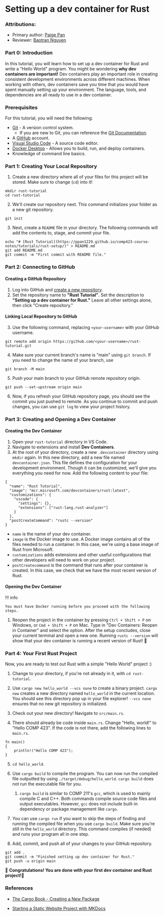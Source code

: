 # Setting up a dev container for Rust

### Attributions:

* Primary author: [Paige Pan](https://github.com/ppan1229)
* Reviewer: [Baotran Nguyen](https://github.com/bnln7)

### Part 0: Introduction

In this tutorial, you will learn how to set up a dev container for Rust and write a "Hello World" program.
You might be wondering **why dev containers are important!**
Dev containers play an important role in creating consistent development environments across different machines.
When working with others, dev containers save you time that you would have spent manually setting up your environment.
The language, tools, and dependencies are all ready to use in a dev container.

### Prerequisites

For this tutorial, you will need the following:

+ [Git](https://git-scm.com/book/en/v2/Getting-Started-Installing-Git) - A version control system.
    + If you are new to Git, you can reference the [Git Documentation](https://git-scm.com/docs).
+ A [GitHub](https://github.com) account.
+ [Visual Studio Code](https://code.visualstudio.com/Download) - A source code editor.
+ [Docker Desktop](https://www.docker.com/products/docker-desktop/) - Allows you to build, run, and deploy containers.
+ Knowledge of command line basics. 

### Part 1: Creating Your Local Repository

1. Create a new directory where all of your files for this project will be stored. Make sure to change (`cd`) into it!
``` title="terminal"
mkdir rust-tutorial
cd rust-tutorial
```

2. We'll create our repository next. This command initializes your folder as a new git repository.
``` title="terminal"
git init
```

3. Next, create a `README` file in your directory.
The following commands will add the contents to, stage, and commit your file.
``` title="terminal"
echo "# [Rust Tutorial](https://ppan1229.github.io/comp423-course-notes/tutorials/rust-setup/)" > README.md
git add README.md
git commit -m "First commit with README file."
```

### Part 2: Connecting to GitHub

#### Creating a GitHub Repository

1. Log into GitHub and [create a new repository](https://github.com/new).
2. Set the repository name to **"Rust Tutorial"**. Set the description to **"Setting up a dev container for Rust."** Leave all other settings alone, then click "Create repository."

#### Linking Local Repository to GitHub

3. Use the following command, replacing `<your-username>` with your GitHub username.
``` title="terminal"
git remote add origin https://github.com/<your-username>/rust-tutorial.git
```
4. Make sure your current branch's name is "main" using `git branch`. If you need to change the name of your branch, use
``` title="terminal"
git branch -M main
```
5. Push your main branch to your GitHub remote repository origin.
``` title="terminal"
git push --set-upstream origin main 
```
6. Now, if you refresh your GitHub repository page, you should see the commit you just pushed to remote. As you continue to commit and push changes, you can use `git log` to view your project history.

### Part 3: Creating and Opening a Dev Container

#### Creating the Dev Container

1. Open your `rust-tutorial` directory in VS Code.
2. Navigate to extensions and install **Dev Containers**. 
3. At the root of your directory, create a new `.devcontainer` directory using `mkdir` again. In this new directory, add a new file named `devcontainer.json`. This file defines the configuration for your development environment. Though it can be customized, we'll give you everything you need for now. Add the following content to your file:
``` title="devcontainer.json"
{
  "name": "Rust Tutorial",
  "image": "mcr.microsoft.com/devcontainers/rust:latest",
  "customizations": {
    "vscode": {
      "settings": {},
      "extensions": ["rust-lang.rust-analyzer"]
    }
  },
  "postCreateCommand": "rustc --version"
}
```
+ `name` is the name of your dev container.
+ `image` is the Docker image to use. A Docker image contains all of the files needed to run a container. In this case, we're using a base image of Rust from Microsoft.
+ `customizations` adds extensions and other useful configurations that other developers will need to work on your project.
+ `postCreatecommand` is the command that runs after your container is created. In this case, we check that we have the most recent version of Rust.

#### Opening the Dev Container

!!! info

    You must have Docker running before you proceed with the following steps.

1. Reopen the project in the container by pressing `Ctrl + Shift + P` on Windows, or `Cmd + Shift + P` on Mac. Type in "Dev Containers: Reopen in Container" and select the option. After the setup concludes, close your current terminal and open a new one. Running `rustc --version` will show that your dev container is running a recent version of Rust! 🎉

### Part 4: Your First Rust Project

Now, you are ready to test out Rust with a simple "Hello World" project :)

1. Change to your directory, if you're not already in it, with `cd rust-tutorial`.

2. Use `cargo new hello_world --vcs none` to create a binary project. `cargo new` creates a new directory named `hello_world` in the current location. You should see this directory pop up in your file explorer! `--vcs none` ensures that no new git repository is initialized.

3. Check out your new directory! Navigate to `src/main.rs`.

4. There should already be code inside `main.rs`. Change "Hello, world!" to "Hello COMP 423". If the code is not there, add the following lines to `main.rs`.
``` title="main.rs"
fn main() 
{
    println!("Hello COMP 423");
}
```

5. `cd hello_world`. 

6. Use `cargo build` to compile the program. You can now run the compiled file outputted by using `./target/debug/hello_world`. `cargo build` does not run the executable file for you.
    1. `cargo build` is similar to COMP 211's `gcc`, which is used to mainly compile C and C++. Both commands compile source code files and output executables. However, `gcc` does not include built-in dependency or package management like `cargo`.

7. You can use `cargo run` if you want to skip the steps of finding and running the compiled file when you use `cargo build`. Make sure you're still in the `hello_world` directory. This command compiles (if needed) and runs your program all in one step. 

8. Add, commit, and push all of your changes to your GitHub repository.
``` title="terminal"
git add .
git commit -m "Finished setting up dev container for Rust."
git push -u origin main
```

🎉 **Congratulations! You are done with your first dev container and Rust project!**🎉

### References

+ [The Cargo Book - Creating a New Package](https://doc.rust-lang.org/cargo/guide/creating-a-new-project.html)

+ [Starting a Static Website Project with MKDocs](https://doc.rust-lang.org/cargo/guide/creating-a-new-project.html)